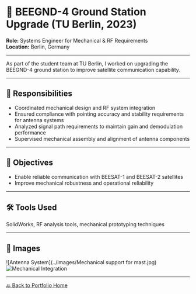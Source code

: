 # 📡 BEEGND-4 Ground Station Upgrade (TU Berlin, 2023)

**Role:** Systems Engineer for Mechanical & RF Requirements  
**Location:** Berlin, Germany

---

As part of the student team at TU Berlin, I worked on upgrading the BEEGND-4 ground station to improve satellite communication capability.

---

## 🔧 Responsibilities

- Coordinated mechanical design and RF system integration
- Ensured compliance with pointing accuracy and stability requirements for antenna systems
- Analyzed signal path requirements to maintain gain and demodulation performance
- Supervised mechanical assembly and alignment of antenna components

---

## 🎯 Objectives

- Enable reliable communication with BEESAT-1 and BEESAT-2 satellites
- Improve mechanical robustness and operational reliability

---

## 🛠️ Tools Used
SolidWorks, RF analysis tools, mechanical prototyping techniques

---

## 📸 Images

![Antenna System](../images/Mechanical support for mast.jpg)
![Mechanical Integration](../images/Mount_Stress.jpg)

---

[🔙 Back to Portfolio Home](../README.md)
